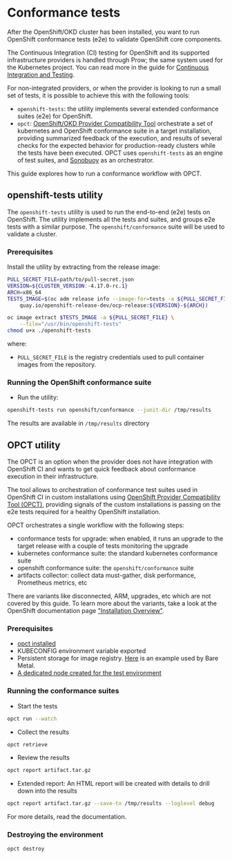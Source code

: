 # Conformance tests

After the OpenShift/OKD cluster has been installed, you want to run OpenShift conformance
tests (e2e) to validate OpenShift core components.

The Continuous Integration (CI) testing for OpenShift and its supported infrastructure providers is handled through Prow; the same system used for the Kubernetes project. You can read more in the guide for [Continuous Integration and Testing](../continuous-integration-and-testing).

For non-integrated providers, or when the provider is looking to run a small set of tests,
it is possible to achieve this with the following tools:

- `openshift-tests`: the utility implements several extended conformance suites (e2e) for OpenShift.
- `opct`: [OpenShift/OKD Provider Compatibility Tool](https://redhat-openshift-ecosystem.github.io/provider-certification-tool/) orchestrate a set of kubernetes and OpenShift conformance suite in a target installation, providing summarized feedback of the execution, and results of several checks for the expected behavior for production-ready clusters while the tests have been executed. OPCT uses `openshift-tests` as an engine of test suites, and [Sonobuoy](https://sonobuoy.io/) as an orchestrator.

This guide explores how to run a conformance workflow with OPCT.

## openshift-tests utility

The `openshift-tests` utility is used to run the end-to-end (e2e) tests on OpenShift. The utility implements all the tests and suites, and groups e2e tests with a similar purpose. The `openshift/conformance` suite will be used to validate a cluster.

### Prerequisites

Install the utility by extracting from the release image:

```sh
PULL_SECRET_FILE=path/to/pull-secret.json
VERSION=${CLUSTER_VERSION:-4.17.0-rc.1}
ARCH=x86_64
TESTS_IMAGE=$(oc adm release info --image-for=tests -a ${PULL_SECRET_FILE} \
    quay.io/openshift-release-dev/ocp-release:${VERSION}-${ARCH})

oc image extract $TESTS_IMAGE -a ${PULL_SECRET_FILE} \
    --file="/usr/bin/openshift-tests"
chmod u+x ./openshift-tests
```

where:

- `PULL_SECRET_FILE` is the registry credentials used to pull container images from the repository.

### Running the OpenShift conformance suite

- Run the utility:

```sh
openshift-tests run openshift/conformance --junit-dir /tmp/results
```

The results are available in `/tmp/results` directory

## OPCT utility

The OPCT is an option when the provider does not have integration with OpenShift CI and wants to get quick feedback about conformance execution in their infrastructure.

The tool allows to orchestration of conformance test suites used in OpenShift CI in
custom installations using [OpenShift Provider Compatibility Tool (OPCT)](https://redhat-openshift-ecosystem.github.io/provider-certification-tool/user/), providing signals of the custom installations is passing on the e2e tests required for a healthy OpenShift installation.

OPCT orchestrates a single workflow with the following steps:

- conformance tests for upgrade: when enabled, it runs an upgrade to the target release with a couple of tests monitoring the upgrade
- kubernetes conformance suite: the standard kubernetes conformance suite
- openshift conformance suite: the `openshift/conformance` suite
- artifacts collector: collect data must-gather, disk performance, Prometheus metrics, etc

There are variants like disconnected, ARM, upgrades, etc which are not covered by this guide.
To learn more about the variants, take a look at the OpenShift documentation page
["Installation Overview"](https://docs.openshift.com/container-platform/latest/installing/).

### Prerequisites

- [opct installed][opct-install]
- KUBECONFIG environment variable exported
- Persistent storage for image registry. [Here][image-registry-storage-bm] is an example used by Bare Metal.
- [A dedicated node created for the test environment](https://redhat-openshift-ecosystem.github.io/provider-certification-tool/user/#standard-env-setup-node)

[opct-install]: https://redhat-openshift-ecosystem.github.io/provider-certification-tool/user/#install
[image-registry-storage-bm]: https://docs.openshift.com/container-platform/4.13/registry/configuring_registry_storage/configuring-registry-storage-baremetal.html

### Running the conformance suites

- Start the tests

```sh
opct run --watch
```

- Collect the results

```sh
opct retrieve
```

- Review the results

```sh
opct report artifact.tar.gz
```

- Extended report: An HTML report will be created with details to drill down into the results

```sh
opct report artifact.tar.gz --save-to /tmp/results --loglevel debug
```

For more details, read the documentation.

### Destroying the environment

```sh
opct destroy
```
